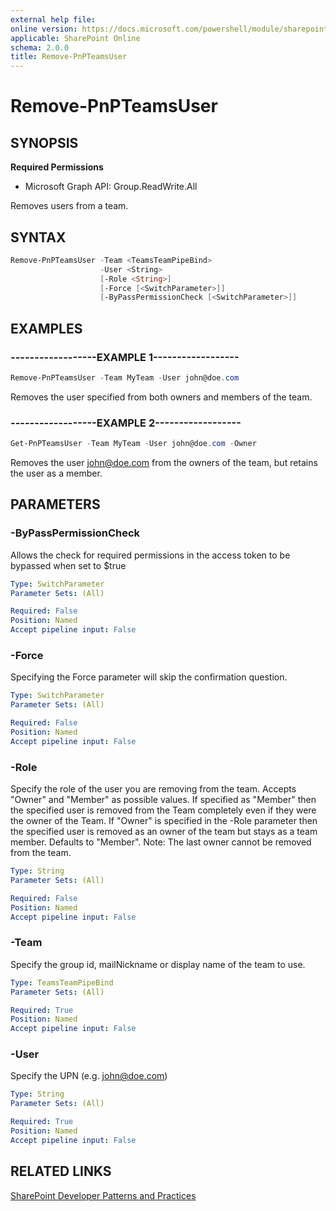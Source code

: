 ```yaml
---
external help file:
online version: https://docs.microsoft.com/powershell/module/sharepoint-pnp/remove-pnpteamsuser
applicable: SharePoint Online
schema: 2.0.0
title: Remove-PnPTeamsUser
---
```


# Remove-PnPTeamsUser

## SYNOPSIS

**Required Permissions**

  * Microsoft Graph API: Group.ReadWrite.All

Removes users from a team.

## SYNTAX 

```powershell
Remove-PnPTeamsUser -Team <TeamsTeamPipeBind>
                    -User <String>
                    [-Role <String>]
                    [-Force [<SwitchParameter>]]
                    [-ByPassPermissionCheck [<SwitchParameter>]]
```

## EXAMPLES

### ------------------EXAMPLE 1------------------
```powershell
Remove-PnPTeamsUser -Team MyTeam -User john@doe.com
```

Removes the user specified from both owners and members of the team.

### ------------------EXAMPLE 2------------------
```powershell
Get-PnPTeamsUser -Team MyTeam -User john@doe.com -Owner
```

Removes the user john@doe.com from the owners of the team, but retains the user as a member.

## PARAMETERS

### -ByPassPermissionCheck
Allows the check for required permissions in the access token to be bypassed when set to $true

```yaml
Type: SwitchParameter
Parameter Sets: (All)

Required: False
Position: Named
Accept pipeline input: False
```

### -Force
Specifying the Force parameter will skip the confirmation question.

```yaml
Type: SwitchParameter
Parameter Sets: (All)

Required: False
Position: Named
Accept pipeline input: False
```

### -Role
Specify the role of the user you are removing from the team. Accepts "Owner" and "Member" as possible values.
        If specified as "Member" then the specified user is removed from the Team completely even if they were the owner of the Team. If "Owner" is specified in the -Role parameter then the
        specified user is removed as an owner of the team but stays as a team member. Defaults to "Member". Note: The last owner cannot be removed from the team.

```yaml
Type: String
Parameter Sets: (All)

Required: False
Position: Named
Accept pipeline input: False
```

### -Team
Specify the group id, mailNickname or display name of the team to use.

```yaml
Type: TeamsTeamPipeBind
Parameter Sets: (All)

Required: True
Position: Named
Accept pipeline input: False
```

### -User
Specify the UPN (e.g. john@doe.com)

```yaml
Type: String
Parameter Sets: (All)

Required: True
Position: Named
Accept pipeline input: False
```

## RELATED LINKS

[SharePoint Developer Patterns and Practices](https://aka.ms/sppnp)